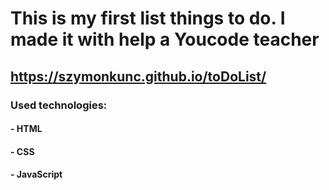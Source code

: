 # This is my first list things to do. I made it with help a Youcode teacher

## https://szymonkunc.github.io/toDoList/

### Used technologies:
#### - HTML
#### - CSS
#### - JavaScript
